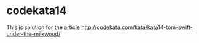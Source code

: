 # codekata14
This is solution for the article http://codekata.com/kata/kata14-tom-swift-under-the-milkwood/
